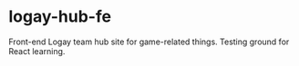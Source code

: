 # logay-hub-fe
Front-end Logay team hub site for game-related things. Testing ground for React learning.
